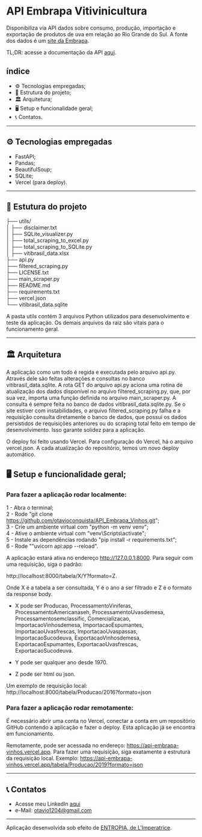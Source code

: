 # API Embrapa Vitivinicultura

Disponibiliza via API dados sobre consumo, produção, importação e exportação de produtos de uva em relação ao Rio Grande do Sul.
A fonte dos dados é um [site da Embrapa](http://vitibrasil.cnpuv.embrapa.br/).

TL;DR: acesse a documentação da API [aqui](https://api-embrapa-vinhos.vercel.app/docs). 

## índice

- ⚙️ Tecnologias empregadas;
- 📁 Estrutura do projeto;
- 🏛️ Arquitetura;
- 🖥️ Setup e funcionalidade geral;
- 📞 Contatos.

---

## ⚙️ Tecnologias empregadas

- FastAPI;
- Pandas;
- BeautifulSoup;
- SQLite;
- Vercel (para deploy).

---

## 📁 Estutura do projeto

├── utils/  
│   ├── disclaimer.txt  
│   ├── SQLite_visualizer.py  
│   ├── total_scraping_to_excel.py  
│   ├── total_scraping_to_SQLite.py  
│   ├── vitibrasil_data.xlsx  
├── api.py  
├── filtered_scraping.py  
├── LICENSE.txt  
├── main_scraper.py  
├── README.md  
├── requirements.txt  
├── vercel.json  
└── vitibrasil_data.sqlite  

A pasta utils contém 3 arquivos Python utilizados para desenvolvimento e teste da aplicação. Os demais arquivos da raiz são vitais para o funcionamento geral.

---

## 🏛️ Arquitetura

A aplicação como um todo é regida e executada pelo arquivo api.py. Através dele são feitas alterações e consultas no banco vitibrasil_data.sqlite. A rota GET do arquivo api.py aciona uma rotina de atualização dos dados disponível no arquivo filtered_scraping.py, que, por sua vez, importa uma função definida no arquivo main_scraper.py. A consulta é sempre feita no banco de dados vitibrasil_data.sqlite.py. Se o site estiver com instabilidades, o arquivo filtered_scraping.py falha e a requisição consulta diretamente o banco de dados, que possui os dados persistidos de requisições anteriores ou do scraping total feito em tempo de desenvolvimento. Isso garante solidez para a aplicação.

O deploy foi feito usando Vercel. Para configuração do Vercel, há o arquivo vercel.json. A cada atualização do repositório, temos um novo deploy automático.

## 🖥️ Setup e funcionalidade geral;

### Para fazer a aplicação rodar localmente:

1 - Abra o terminal;  
2 - Rode "git clone https://github.com/otavioconquista/API_Embrapa_Vinhos.git";  
3 - Crie um ambiente virtual com "python -m venv venv";  
4 - Ative o ambiente virtual com "venv\Scripts\activate";  
5 - Instale as dependências rodando "pip install -r requirements.txt";  
6 - Rode ""uvicorn api:app --reload".  

A aplicação estará ativa no endereço http://127.0.0.1:8000. Para seguir com uma requisição, siga o padrão:

http://localhost:8000/tabela/X/Y?formato=Z.

Onde X é a tabela a ser consultada, Y é o ano a ser filtrado e Z é o formato da response body.

- X pode ser Producao, ProcessamentoViniferas, ProcessamentoAmericanaseh, ProcessamentoUvasdemesa, Processamentosemclassific, Comercializacao, ImportacaoVinhosdemesa, ImportacaoEspumantes, ImportacaoUvasfrescas, ImportacaoUvaspassas, ImportacaoSucodeuva, ExportacaoVinhosdemesa, ExportacaoEspumantes, ExportacaoUvasfrescas, ExportacaoSucodeuva.

- Y pode ser qualquer ano desde 1970.

- Z pode ser html ou json.

Um exemplo de requisição local: http://localhost:8000/tabela/Producao/2016?formato=json

### Para fazer a aplicação rodar remotamente:

É necessário abrir uma conta no Vercel, conectar a conta em um repositório GitHub contendo a aplicação e fazer o deploy. Esta aplicação já se encontra em funcionamento.

Remotamente, pode ser acessada no endereço: https://api-embrapa-vinhos.vercel.app. Para fazer uma requisição, siga exatamente a estrutura da requisição local. Exemplo: https://api-embrapa-vinhos.vercel.app/tabela/Producao/2019?formato=json

---

## 📞 Contatos

- Acesse meu LinkedIn [aqui](https://www.linkedin.com/in/otavioconquista)
- e-Mail: otavio1204@gmail.com

---

Aplicação desenvolvida sob efeito de [ENTROPIA, de L'Imperatrice](https://open.spotify.com/track/7dzlMlXxwC2vhpKsfhM6S5?si=6d3a3c1fe5ca4fb4).